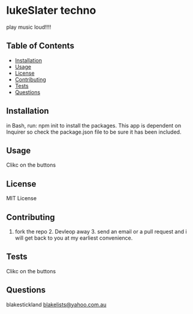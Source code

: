 <!-- Title of the project -->
  # lukeSlater techno
  
  <!-- Description of the project -->
  play music loud!!!!
  
  ## Table of Contents
  * [Installation](#installation)
  * [Usage](#usage)
  * [License](#license)
  * [Contributing](#contributing)
  * [Tests](#tests)
  * [Questions](#questions)
  
  ## Installation
  in Bash, run: npm init to install the packages. This app is dependent on Inquirer so check the package.json file to be sure it has been included.
  
  ## Usage
  Clikc on the buttons
  
  ## License
  MIT License
  
  ## Contributing
  1. fork the repo 2. Devleop away 3. send an email or a pull request and i will get back to you at my earliest convenience.
  
  ## Tests
  Clikc on the buttons
  
  ## Questions
  blakestickland
  blakelists@yahoo.com.au